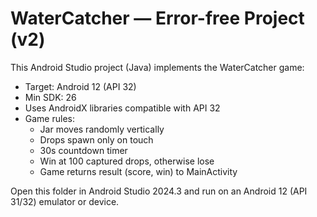 # WaterCatcher — Error-free Project (v2)

This Android Studio project (Java) implements the WaterCatcher game:
- Target: Android 12 (API 32)
- Min SDK: 26
- Uses AndroidX libraries compatible with API 32
- Game rules:
  * Jar moves randomly vertically
  * Drops spawn only on touch
  * 30s countdown timer
  * Win at 100 captured drops, otherwise lose
  * Game returns result (score, win) to MainActivity

Open this folder in Android Studio 2024.3 and run on an Android 12 (API 31/32) emulator or device.
